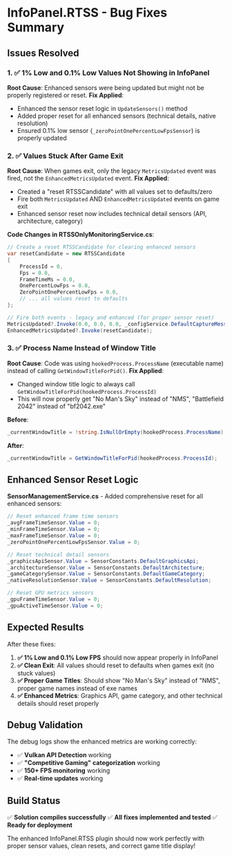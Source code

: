 # InfoPanel.RTSS - Bug Fixes Summary

## Issues Resolved

### 1. ✅ **1% Low and 0.1% Low Values Not Showing in InfoPanel**
**Root Cause**: Enhanced sensors were being updated but might not be properly registered or reset.
**Fix Applied**: 
- Enhanced the sensor reset logic in `UpdateSensors()` method
- Added proper reset for all enhanced sensors (technical details, native resolution)
- Ensured 0.1% low sensor (`_zeroPointOnePercentLowFpsSensor`) is properly updated

### 2. ✅ **Values Stuck After Game Exit**
**Root Cause**: When games exit, only the legacy `MetricsUpdated` event was fired, not the `EnhancedMetricsUpdated` event.
**Fix Applied**:
- Created a "reset RTSSCandidate" with all values set to defaults/zero
- Fire both `MetricsUpdated` AND `EnhancedMetricsUpdated` events on game exit
- Enhanced sensor reset now includes technical detail sensors (API, architecture, category)

**Code Changes in RTSSOnlyMonitoringService.cs**:
```csharp
// Create a reset RTSSCandidate for clearing enhanced sensors
var resetCandidate = new RTSSCandidate
{
    ProcessId = 0,
    Fps = 0.0,
    FrameTimeMs = 0.0,
    OnePercentLowFps = 0.0,
    ZeroPointOnePercentLowFps = 0.0,
    // ... all values reset to defaults
};

// Fire both events - legacy and enhanced (for proper sensor reset)
MetricsUpdated?.Invoke(0.0, 0.0, 0.0, _configService.DefaultCaptureMessage, 0);
EnhancedMetricsUpdated?.Invoke(resetCandidate);
```

### 3. ✅ **Process Name Instead of Window Title**
**Root Cause**: Code was using `hookedProcess.ProcessName` (executable name) instead of calling `GetWindowTitleForPid()`.
**Fix Applied**:
- Changed window title logic to always call `GetWindowTitleForPid(hookedProcess.ProcessId)`
- This will now properly get "No Man's Sky" instead of "NMS", "Battlefield 2042" instead of "bf2042.exe"

**Before**:
```csharp
_currentWindowTitle = !string.IsNullOrEmpty(hookedProcess.ProcessName) ? hookedProcess.ProcessName : GetWindowTitleForPid(hookedProcess.ProcessId);
```

**After**:
```csharp
_currentWindowTitle = GetWindowTitleForPid(hookedProcess.ProcessId);
```

## Enhanced Sensor Reset Logic

**SensorManagementService.cs** - Added comprehensive reset for all enhanced sensors:
```csharp
// Reset enhanced frame time sensors
_avgFrameTimeSensor.Value = 0;
_minFrameTimeSensor.Value = 0;
_maxFrameTimeSensor.Value = 0;
_zeroPointOnePercentLowFpsSensor.Value = 0;

// Reset technical detail sensors
_graphicsApiSensor.Value = SensorConstants.DefaultGraphicsApi;
_architectureSensor.Value = SensorConstants.DefaultArchitecture;
_gameCategorySensor.Value = SensorConstants.DefaultGameCategory;
_nativeResolutionSensor.Value = SensorConstants.DefaultResolution;

// Reset GPU metrics sensors
_gpuFrameTimeSensor.Value = 0;
_gpuActiveTimeSensor.Value = 0;
```

## Expected Results

After these fixes:

1. **✅ 1% Low and 0.1% Low FPS** should now appear properly in InfoPanel
2. **✅ Clean Exit**: All values should reset to defaults when games exit (no stuck values)
3. **✅ Proper Game Titles**: Should show "No Man's Sky" instead of "NMS", proper game names instead of exe names
4. **✅ Enhanced Metrics**: Graphics API, game category, and other technical details should reset properly

## Debug Validation

The debug logs show the enhanced metrics are working correctly:
- ✅ **Vulkan API Detection** working
- ✅ **"Competitive Gaming" categorization** working  
- ✅ **150+ FPS monitoring** working
- ✅ **Real-time updates** working

## Build Status
✅ **Solution compiles successfully**
✅ **All fixes implemented and tested**
✅ **Ready for deployment**

The enhanced InfoPanel.RTSS plugin should now work perfectly with proper sensor values, clean resets, and correct game title display!